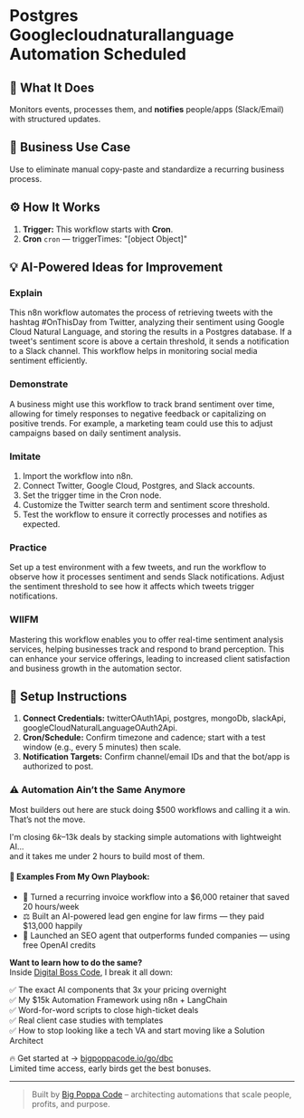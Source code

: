 # Postgres Googlecloudnaturallanguage Automation Scheduled
  ## 🚀 What It Does
  Monitors events, processes them, and **notifies** people/apps (Slack/Email) with structured updates.
  
  ## 💼 Business Use Case
  Use to eliminate manual copy-paste and standardize a recurring business process.
  
  ## ⚙️ How It Works
  1. **Trigger:** This workflow starts with **Cron**.
  2. **Cron** `cron` — triggerTimes: "[object Object]"
  
  ## 💡 AI-Powered Ideas for Improvement
  ### Explain
This n8n workflow automates the process of retrieving tweets with the hashtag #OnThisDay from Twitter, analyzing their sentiment using Google Cloud Natural Language, and storing the results in a Postgres database. If a tweet's sentiment score is above a certain threshold, it sends a notification to a Slack channel. This workflow helps in monitoring social media sentiment efficiently.

### Demonstrate
A business might use this workflow to track brand sentiment over time, allowing for timely responses to negative feedback or capitalizing on positive trends. For example, a marketing team could use this to adjust campaigns based on daily sentiment analysis.

### Imitate
1. Import the workflow into n8n.
2. Connect Twitter, Google Cloud, Postgres, and Slack accounts.
3. Set the trigger time in the Cron node.
4. Customize the Twitter search term and sentiment score threshold.
5. Test the workflow to ensure it correctly processes and notifies as expected.

### Practice
Set up a test environment with a few tweets, and run the workflow to observe how it processes sentiment and sends Slack notifications. Adjust the sentiment threshold to see how it affects which tweets trigger notifications.

### WIIFM
Mastering this workflow enables you to offer real-time sentiment analysis services, helping businesses track and respond to brand perception. This can enhance your service offerings, leading to increased client satisfaction and business growth in the automation sector.
  
  ## 🔧 Setup Instructions
  1. **Connect Credentials:** twitterOAuth1Api, postgres, mongoDb, slackApi, googleCloudNaturalLanguageOAuth2Api.
2. **Cron/Schedule:** Confirm timezone and cadence; start with a test window (e.g., every 5 minutes) then scale.
3. **Notification Targets:** Confirm channel/email IDs and that the bot/app is authorized to post.
  
### ⚠️ Automation Ain’t the Same Anymore

Most builders out here are stuck doing $500 workflows and calling it a win.  
That’s not the move.  

I'm closing $6k–$13k deals by stacking simple automations with lightweight AI...  
and it takes me under 2 hours to build most of them.

#### 🧠 Examples From My Own Playbook:
- 🔁 Turned a recurring invoice workflow into a $6,000 retainer that saved 20 hours/week  
- ⚖️ Built an AI-powered lead gen engine for law firms — they paid $13,000 happily  
- 🚀 Launched an SEO agent that outperforms funded companies — using free OpenAI credits  

**Want to learn how to do the same?**  
Inside [Digital Boss Code](https://bigpoppacode.io/go/dbc), I break it all down:

✅ The exact AI components that 3x your pricing overnight  
✅ My $15k Automation Framework using n8n + LangChain  
✅ Word-for-word scripts to close high-ticket deals  
✅ Real client case studies with templates  
✅ How to stop looking like a tech VA and start moving like a Solution Architect  

🔥 Get started at → [bigpoppacode.io/go/dbc](https://bigpoppacode.io/go/dbc)  
Limited time access, early birds get the best bonuses.

---
> Built by [Big Poppa Code](https://bigpoppacode.io) – architecting automations that scale people, profits, and purpose.
  